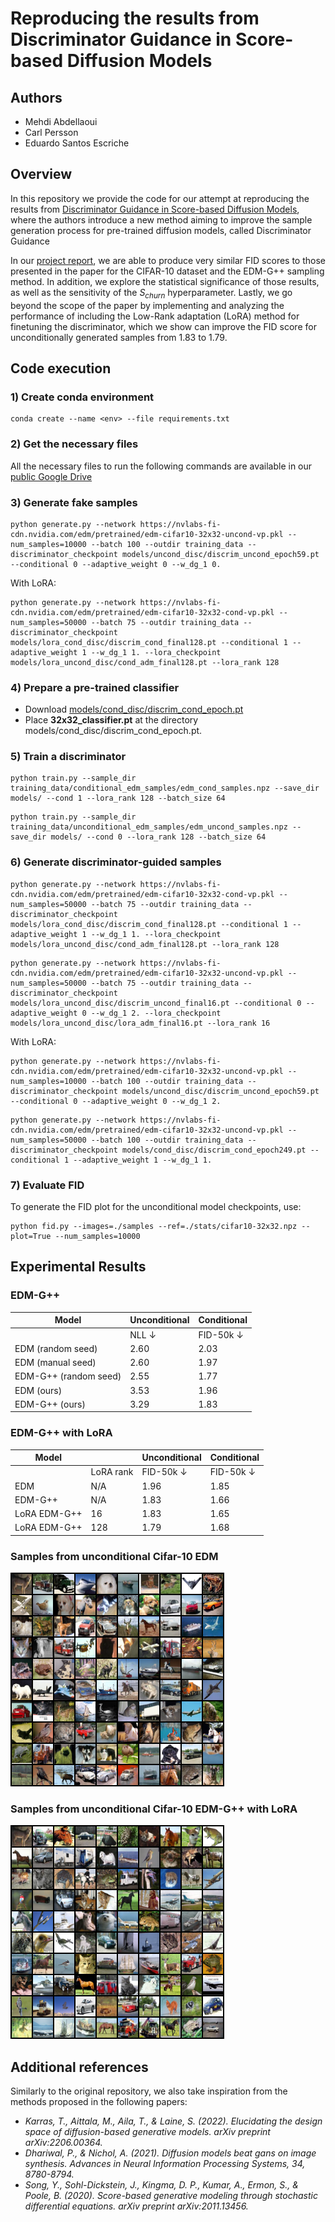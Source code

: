 # Reproducing the results from Discriminator Guidance in Score-based Diffusion Models

## Authors

- Mehdi Abdellaoui
- Carl Persson 
- Eduardo Santos Escriche

## Overview

In this repository we provide the code for our attempt at reproducing the results from [Discriminator Guidance in Score-based Diffusion Models](https://arxiv.org/abs/2211.17091), where the authors introduce a new method aiming to improve the sample generation process for pre-trained diffusion models, called Discriminator Guidance

In our [project report](https://github.com/MehdiAbdellaoui/DiffusionGuidance/blob/main/report/DD2412_Project_Report.pdf), we are able to produce very similar FID scores to those presented in the paper for the CIFAR-10 dataset and the EDM-G++ sampling method. In addition, we explore the statistical significance of those results, as well as the sensitivity of the $S_{churn}$ hyperparameter. Lastly, we go beyond the scope of the paper by implementing and analyzing the performance of including the Low-Rank adaptation (LoRA) method for finetuning the discriminator, which we show can improve the FID score for unconditionally generated samples from $1.83$ to $1.79$.

## Code execution

### 1) Create conda environment

```
conda create --name <env> --file requirements.txt
```

### 2) Get the necessary files

All the necessary files to run the following commands are available in our [public Google Drive](https://drive.google.com/drive/folders/1YwuWQTVLBuTKrx97R_CKimYEyXJm7x9j?usp=sharing)

### 3) Generate fake samples

```
python generate.py --network https://nvlabs-fi-cdn.nvidia.com/edm/pretrained/edm-cifar10-32x32-uncond-vp.pkl --num_samples=10000 --batch 100 --outdir training_data --discriminator_checkpoint models/uncond_disc/discrim_uncond_epoch59.pt --conditional 0 --adaptive_weight 0 --w_dg_1 0.
```

With LoRA: 

```
python generate.py --network https://nvlabs-fi-cdn.nvidia.com/edm/pretrained/edm-cifar10-32x32-cond-vp.pkl --num_samples=50000 --batch 75 --outdir training_data --discriminator_checkpoint models/lora_cond_disc/discrim_cond_final128.pt --conditional 1 --adaptive_weight 1 --w_dg_1 1. --lora_checkpoint models/lora_uncond_disc/cond_adm_final128.pt --lora_rank 128
```

### 4) Prepare a pre-trained classifier

- Download [models/cond_disc/discrim_cond_epoch.pt](https://drive.google.com/drive/folders/1YwuWQTVLBuTKrx97R_CKimYEyXJm7x9j?usp=sharing)
- Place **32x32_classifier.pt** at the directory models/cond_disc/discrim_cond_epoch.pt.

### 5) Train a discriminator

```
python train.py --sample_dir training_data/conditional_edm_samples/edm_cond_samples.npz --save_dir models/ --cond 1 --lora_rank 128 --batch_size 64
```

```
python train.py --sample_dir training_data/unconditional_edm_samples/edm_uncond_samples.npz --save_dir models/ --cond 0 --lora_rank 128 --batch_size 64
```
### 6) Generate discriminator-guided samples
 
```
python generate.py --network https://nvlabs-fi-cdn.nvidia.com/edm/pretrained/edm-cifar10-32x32-cond-vp.pkl --num_samples=50000 --batch 75 --outdir training_data --discriminator_checkpoint models/lora_cond_disc/discrim_cond_final128.pt --conditional 1 --adaptive_weight 1 --w_dg_1 1. --lora_checkpoint models/lora_uncond_disc/cond_adm_final128.pt --lora_rank 128
```
```
python generate.py --network https://nvlabs-fi-cdn.nvidia.com/edm/pretrained/edm-cifar10-32x32-uncond-vp.pkl --num_samples=50000 --batch 75 --outdir training_data --discriminator_checkpoint models/lora_uncond_disc/discrim_uncond_final16.pt --conditional 0 --adaptive_weight 0 --w_dg_1 2. --lora_checkpoint models/lora_uncond_disc/lora_adm_final16.pt --lora_rank 16
```

With LoRA: 

```
python generate.py --network https://nvlabs-fi-cdn.nvidia.com/edm/pretrained/edm-cifar10-32x32-uncond-vp.pkl --num_samples=10000 --batch 100 --outdir training_data --discriminator_checkpoint models/uncond_disc/discrim_uncond_epoch59.pt --conditional 0 --adaptive_weight 0 --w_dg_1 2.
```
```
python generate.py --network https://nvlabs-fi-cdn.nvidia.com/edm/pretrained/edm-cifar10-32x32-uncond-vp.pkl --num_samples=50000 --batch 100 --outdir training_data --discriminator_checkpoint models/cond_disc/discrim_cond_epoch249.pt --conditional 1 --adaptive_weight 1 --w_dg_1 1.
```

### 7) Evaluate FID

To generate the FID plot for the unconditional model checkpoints, use: 

```
python fid.py --images=./samples --ref=./stats/cifar10-32x32.npz --plot=True --num_samples=10000
```


## Experimental Results

### EDM-G++

| Model | Unconditional | Conditional |
|--------------------------------------------------|--------------------------------------------|------------------------------------------|
|                                                  | NLL $\downarrow$                  | FID-50k $\downarrow$            | FID-50k $\downarrow$ |
| EDM (random seed)                                | 2.60                                       | 2.03                                     | 1.82                          |
| EDM (manual seed)                                | 2.60                                       | 1.97                                     | 1.79                          |
| EDM-G++ (random seed)                            | 2.55                                       | 1.77                                     | 1.64                          |
| EDM (ours)                                       | 3.53                                       | 1.96                                     | 1.85                          |
| EDM-G++ (ours)                                   | 3.29                                       | 1.83                                     | 1.66                          |

### EDM-G++ with LoRA

| Model  |                    | Unconditional  | Conditional |
|--------------------------------------------------|--------------------|--------------------------------------------|------------------------------------------|
|                                                  | LoRA rank | FID-50k $\downarrow$              | FID-50k $\downarrow$            |
| EDM                                              | N/A                | 1.96                                       | 1.85                                     |
| EDM-G++                                          | N/A                | 1.83                                       | 1.66                                     |
| LoRA EDM-G++                                     | 16                 | 1.83                                       | 1.65                                     |
| LoRA EDM-G++                                     | 128                | 1.79                                       | 1.68                                     |



### Samples from unconditional Cifar-10 EDM 

![sample_grid_lora](./plots/sample_grid_edm.png)

### Samples from unconditional Cifar-10 EDM-G++ with LoRA

![sample_grid_lora](./plots/sample_grid.png)

## Additional references

Similarly to the original repository, we also take inspiration from the methods proposed in the following papers:

- *Karras, T., Aittala, M., Aila, T., & Laine, S. (2022). Elucidating the design space of diffusion-based generative models. arXiv preprint arXiv:2206.00364.*
- *Dhariwal, P., & Nichol, A. (2021). Diffusion models beat gans on image synthesis. Advances in Neural Information Processing Systems, 34, 8780-8794.*
- *Song, Y., Sohl-Dickstein, J., Kingma, D. P., Kumar, A., Ermon, S., & Poole, B. (2020). Score-based generative modeling through stochastic differential equations. arXiv preprint arXiv:2011.13456.*



